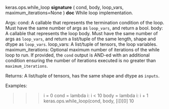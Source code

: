 keras.ops.while_loop
__signature__
(
  cond,
  body,
  loop_vars,
  maximum_iterations=None
)
__doc__
While loop implementation.

Args:
    cond: A callable that represents the termination condition of the loop.
        Must have the same number of args as `loop_vars`, and return a bool.
    body: A callable that represents the loop body. Must have the same
        number of args as `loop_vars`, and return a list/tuple of the same
        length, shape and dtype as `loop_vars`.
    loop_vars: A list/tuple of tensors, the loop variables.
    maximum_iterations: Optional maximum number of iterations of the while
        loop to run. If provided, the `cond` output is AND-ed with an
        additional condition ensuring the number of iterations executed is
        no greater than `maximum_iterations`.

Returns:
    A list/tuple of tensors, has the same shape and dtype as `inputs`.

Examples:

>>> i = 0
>>> cond = lambda i: i < 10
>>> body = lambda i: i + 1
>>> keras.ops.while_loop(cond, body, [i])[0]
10
